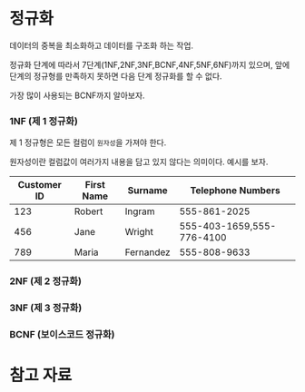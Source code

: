 # 정규화
데이터의 중복을 최소화하고 데이터를 구조화 하는 작업.

정규화 단계에 따라서 7단계(1NF,2NF,3NF,BCNF,4NF,5NF,6NF)까지 있으며, 앞에 단계의 정규형를 만족하지 못하면 다음 단계 정규화를 할 수 없다.

가장 많이 사용되는 BCNF까지 알아보자.

### 1NF (제 1 정규화)
제 1 정규형은 모든 컬럼이 `원자성`을 가져야 한다.

원자성이란 컬럼값이 여러가지 내용을 담고 있지 않다는 의미이다. 예시를 보자.

|Customer ID|First Name|Surname|Telephone Numbers|
|-|-|-|-|
|123|Robert|Ingram|555-861-2025|
|456|Jane|Wright|555-403-1659,555-776-4100|
|789|Maria|Fernandez|555-808-9633|


### 2NF (제 2 정규화)


### 3NF (제 3 정규화)

### BCNF (보이스코드 정규화)

# 참고 자료
